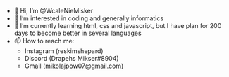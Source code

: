 - 👋 Hi, I’m @WcaleNieMisker
- 👀 I’m interested in coding and generally informatics
- 🌱 I’m currently learning html, css and javascript, but I have plan for 200 days to become better in several languages 
- 📫 How to reach me:
    - Instagram (reskimshepard)
    - Discord (Drapehs Mikser#8904)
    - Gmail (mikolajpow07@gmail.com)
